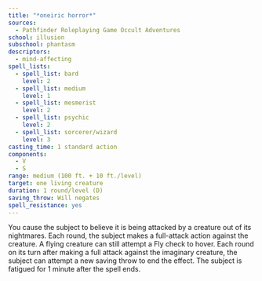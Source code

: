 ```yaml
---
title: "*oneiric horror*"
sources:
  - Pathfinder Roleplaying Game Occult Adventures
school: illusion
subschool: phantasm
descriptors:
  - mind-affecting
spell_lists:
  - spell_list: bard
    level: 2
  - spell_list: medium
    level: 1
  - spell_list: mesmerist
    level: 2
  - spell_list: psychic
    level: 2
  - spell_list: sorcerer/wizard
    level: 3
casting_time: 1 standard action
components:
  - V
  - S
range: medium (100 ft. + 10 ft./level)
target: one living creature
duration: 1 round/level (D)
saving_throw: Will negates
spell_resistance: yes
---
```


You cause the subject to believe it is being attacked by a creature out of its nightmares. Each round, the subject makes a full-attack action against the creature. A flying creature can still attempt a Fly check to hover. Each round on its turn after making a full attack against the imaginary creature, the subject can attempt a new saving throw to end the effect. The subject is fatigued for 1 minute after the spell ends.
